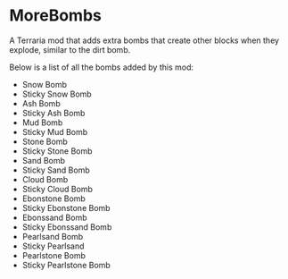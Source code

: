 # MoreBombs
A Terraria mod that adds extra bombs that create other blocks when they explode, similar to the dirt bomb.

Below is a list of all the bombs added by this mod:

- Snow Bomb
- Sticky Snow Bomb
- Ash Bomb
- Sticky Ash Bomb
- Mud Bomb
- Sticky Mud Bomb
- Stone Bomb
- Sticky Stone Bomb
- Sand Bomb
- Sticky Sand Bomb
- Cloud Bomb
- Sticky Cloud Bomb
- Ebonstone Bomb
- Sticky Ebonstone Bomb
- Ebonssand Bomb
- Sticky Ebonssand Bomb
- Pearlsand Bomb
- Sticky Pearlsand 
- Pearlstone Bomb
- Sticky Pearlstone Bomb